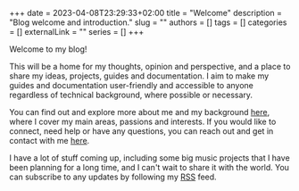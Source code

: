 +++
date = 2023-04-08T23:29:33+02:00
title = "Welcome"
description = "Blog welcome and introduction."
slug = ""
authors = []
tags = []
categories = []
externalLink = ""
series = []
+++

Welcome to my blog!

This will be a home for my thoughts, opinion and perspective, and a place to share my ideas, projects, guides and documentation. I aim to make my guides and documentation user-friendly and accessible to anyone regardless of technical background, where possible or necessary.

You can find out and explore more about me and my background [here](/about), where I cover my main areas, passions and interests. If you would like to connect, need help or have any questions, you can reach out and get in contact with me [here](/contact).

I have a lot of stuff coming up, including some big music projects that I have been planning for a long time, and I can't wait to share it with the world. You can subscribe to any updates by following my [RSS](/rss) feed.
